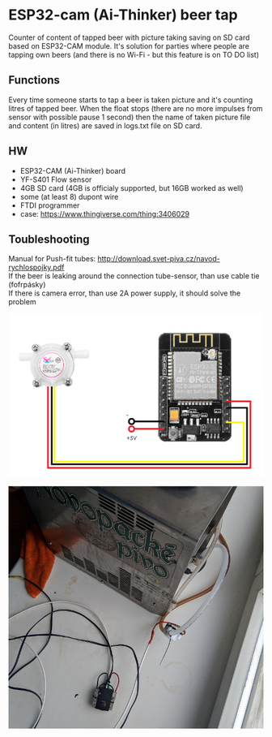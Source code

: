 # ESP32-cam (Ai-Thinker) beer tap
Counter of content of tapped beer with picture taking saving on SD card based on ESP32-CAM module.
It's solution for parties where people are tapping own beers (and there is no Wi-Fi - but this feature is on TO DO list)

## Functions
Every time someone starts to tap a beer is taken picture and it's counting litres of tapped beer. When the float stops (there are no more impulses from sensor with possible pause 1 second) then the name of taken picture file and content (in litres) are saved in logs.txt file on SD card. 

## HW
* ESP32-CAM (Ai-Thinker) board
* YF-S401 Flow sensor
* 4GB SD card (4GB is officialy supported, but 16GB worked as well)
* some (at least 8) dupont wire 
* FTDI programmer
* case: https://www.thingiverse.com/thing:3406029 

## Toubleshooting
Manual for Push-fit tubes: http://download.svet-piva.cz/navod-rychlospojky.pdf  
If the beer is leaking around the connection tube-sensor, than use cable tie (fofrpásky)  
If there is camera error, than use 2A power supply, it should solve the problem

![how to connect flow sensor](https://raw.githubusercontent.com/Wixi18/esp32-cam-beer-tap/master/howToConnectFlowSensor.png)

![in action](https://raw.githubusercontent.com/Wixi18/esp32-cam-beer-tap/master/esp32_cam_inAction.jpg)

